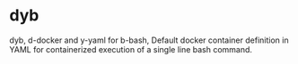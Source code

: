 # dyb
dyb, d-docker and y-yaml for b-bash, Default docker container definition in YAML for containerized execution of a single line bash command.
